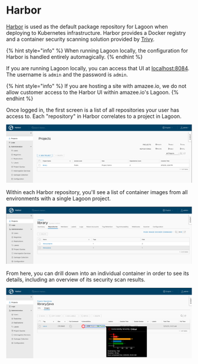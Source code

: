 # Harbor

[Harbor](https://goharbor.io/) is used as the default package repository for Lagoon when deploying to Kubernetes infrastructure. Harbor provides a Docker registry and a container security scanning solution provided by [Trivy](https://github.com/aquasecurity/trivy).

{% hint style="info" %}
When running Lagoon locally, the configuration for Harbor is handled entirely automagically.
{% endhint %}

<!-- markdown-link-check-disable-next-line -->
If you are running Lagoon locally, you can access that UI at [localhost:8084](https://localhost:8084/). The username is `admin` and the password is `admin`.

{% hint style="info" %}
If you are hosting a site with amazee.io, we do not allow customer access to the Harbor UI within amazee.io's Lagoon.
{% endhint %}

Once logged in, the first screen is a list of all repositories your user has access to. Each "repository" in Harbor correlates to a project in Lagoon.

![Harbor Projects Overview](../../.gitbook/assets/projects_overview.png)

Within each Harbor repository, you'll see a list of container images from all environments with a single Lagoon project.

![Harbor Repositories Overview](../../.gitbook/assets/repositories_overview.png)

From here, you can drill down into an individual container in order to see its details, including an overview of its security scan results.

![Harbor Container Overview](../../.gitbook/assets/container_overview.png)

